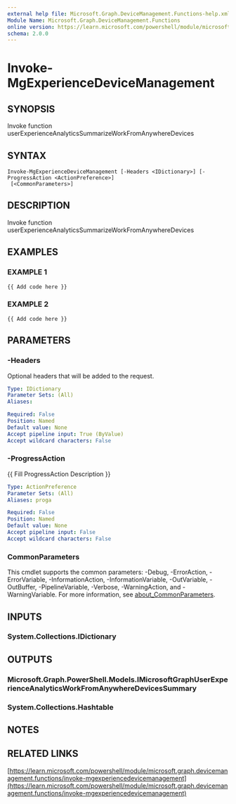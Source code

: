 ```yaml
---
external help file: Microsoft.Graph.DeviceManagement.Functions-help.xml
Module Name: Microsoft.Graph.DeviceManagement.Functions
online version: https://learn.microsoft.com/powershell/module/microsoft.graph.devicemanagement.functions/invoke-mgexperiencedevicemanagement
schema: 2.0.0
---
```


# Invoke-MgExperienceDeviceManagement

## SYNOPSIS
Invoke function userExperienceAnalyticsSummarizeWorkFromAnywhereDevices

## SYNTAX

```
Invoke-MgExperienceDeviceManagement [-Headers <IDictionary>] [-ProgressAction <ActionPreference>]
 [<CommonParameters>]
```

## DESCRIPTION
Invoke function userExperienceAnalyticsSummarizeWorkFromAnywhereDevices

## EXAMPLES

### EXAMPLE 1
```
{{ Add code here }}
```

### EXAMPLE 2
```
{{ Add code here }}
```

## PARAMETERS

### -Headers
Optional headers that will be added to the request.

```yaml
Type: IDictionary
Parameter Sets: (All)
Aliases:

Required: False
Position: Named
Default value: None
Accept pipeline input: True (ByValue)
Accept wildcard characters: False
```

### -ProgressAction
{{ Fill ProgressAction Description }}

```yaml
Type: ActionPreference
Parameter Sets: (All)
Aliases: proga

Required: False
Position: Named
Default value: None
Accept pipeline input: False
Accept wildcard characters: False
```

### CommonParameters
This cmdlet supports the common parameters: -Debug, -ErrorAction, -ErrorVariable, -InformationAction, -InformationVariable, -OutVariable, -OutBuffer, -PipelineVariable, -Verbose, -WarningAction, and -WarningVariable. For more information, see [about_CommonParameters](http://go.microsoft.com/fwlink/?LinkID=113216).

## INPUTS

### System.Collections.IDictionary
## OUTPUTS

### Microsoft.Graph.PowerShell.Models.IMicrosoftGraphUserExperienceAnalyticsWorkFromAnywhereDevicesSummary
### System.Collections.Hashtable
## NOTES

## RELATED LINKS

[https://learn.microsoft.com/powershell/module/microsoft.graph.devicemanagement.functions/invoke-mgexperiencedevicemanagement](https://learn.microsoft.com/powershell/module/microsoft.graph.devicemanagement.functions/invoke-mgexperiencedevicemanagement)




